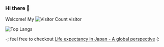 ### Hi there 👋

<!--
**HuayuanSong/HuayuanSong** is a ✨ _special_ ✨ repository because its `README.md` (this file) appears on your GitHub profile.

Here are some ideas to get you started:

- 🔭 I’m currently working on ...
- 🌱 I’m currently learning ...
- 👯 I’m looking to collaborate on ...
- 🤔 I’m looking for help with ...
- 💬 Ask me about ...
- 📫 How to reach me: ...
- 😄 Pronouns: ...

- ⚡ Fun fact: ...
-->
Welcome! My ![Visitor Count](https://profile-counter.glitch.me/HuayuanSong/count.svg) visitor

![Top Langs](https://github-readme-stats.vercel.app/api/top-langs/?username=HuayuanSong&layout=compact)

-; feel free to checkout [Life expectancy in Japan - A global perspective](https://thedingodile.github.io/jekyll/update/2023/05/01/Life_expectancy.html) (:

